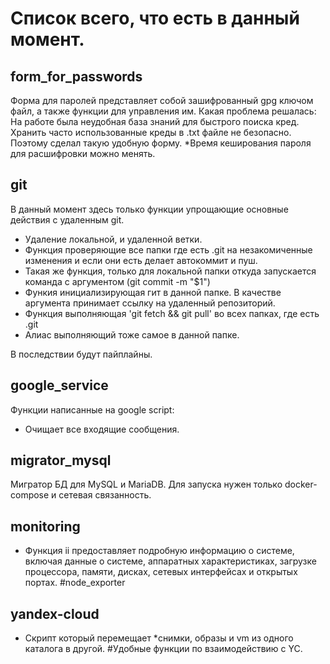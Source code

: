 # Список всего, что есть в данный момент.

## form_for_passwords
Форма для паролей представляет собой зашифрованный gpg ключом файл, а также функции для управления им.
Какая проблема решалась: На работе была неудобная база знаний для быстрого поиска кред. Хранить часто использованные креды в .txt файле не безопасно.
Поэтому сделал такую удобную форму. 
*Время кеширования пароля для расшифровки можно менять.

## git
В данный момент здесь только функции упрощающие основные действия с удаленным git.
- Удаление локальной, и удаленной ветки.
- Функция проверяющие все папки где есть .git на незакомиченные изменения и если они есть делает автокоммит и пуш.
- Такая же функция, только для локальной папки откуда запускается команда с аргументом (git commit -m "$1")
- Функия инициализирующая гит в данной папке. В качестве аргумента принимает ссылку на удаленный репозиторий.
- Функция выполняющая 'git fetch && git pull' во всех папках, где есть .git
- Алиас выполняющий тоже самое в данной папке.

В последствии будут пайплайны.

## google_service
Функции написанные на google script:
- Очищает все входящие сообщения.

## migrator_mysql
Мигратор БД для MySQL и MariaDB. Для запуска нужен только docker-compose и сетевая связанность.

## monitoring 
- Функция ii предоставляет подробную информацию о системе, включая данные о системе, аппаратных характеристиках, загрузке процессора, памяти, дисках, сетевых интерфейсах и открытых портах.
#node_exporter

## yandex-cloud
- Скрипт который перемещает *снимки, образы и vm из одного каталога в другой. 
#Удобные функции по взаимодействию с YC.
